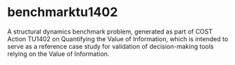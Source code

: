 # benchmarktu1402

A structural dynamics benchmark problem, generated as part of COST Action TU1402 on 
Quantifying the Value of Information, which is intended to serve as a reference case 
study for validation of decision-making tools relying on the Value of Information.
